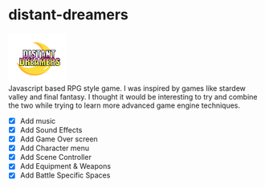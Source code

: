 # distant-dreamers

![Distant Dreamers title logo](/assets/img/distant-dreamers-logo.png)
<br/>
Javascript based RPG style game. I was inspired by games like stardew valley and final fantasy. I thought it would be interesting to try and combine the two while trying to learn more advanced game engine techniques.

- [x] Add music
- [x] Add Sound Effects
- [x] Add Game Over screen
- [x] Add Character menu
- [x] Add Scene Controller
- [x] Add Equipment & Weapons
- [x] Add Battle Specific Spaces